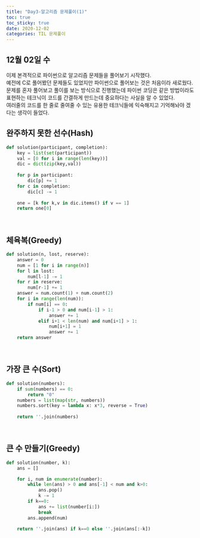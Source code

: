 ```yaml
---
title: "Day3-알고리즘 문제풀이(1)"
toc: true
toc_sticky: true
date: 2020-12-02
categories: TIL 문제풀이
---
```

## 12월 02일 수

이제 본격적으로 파이썬으로 알고리즘 문제들을 풀어보기 시작했다.  
예전에 C로 풀어봤던 문제들도 있었지만 파이썬으로 풀어보는 것은 처음이라 새로웠다.  
문제를 혼자 풀어보고 풀이를 보는 방식으로 진행했는데 파이썬 코딩은 같은 방법이라도 표현하는 테크닉이 코드를 간결하게 만드는데 중요하다는 사실을 알 수 있었다.  
여러줄의 코드를 한 줄로 줄여줄 수 있는 유용한 테크닉들에 익숙해지고 기억해놔야 겠다는 생각이 들었다.  


## 완주하지 못한 선수(Hash)  

```python
def solution(participant, completion):
    key = list(set(participant))
    val = [0 for i in range(len(key))]
    dic = dict(zip(key,val))
    
    for p in participant:
        dic[p] += 1
    for c in completion:
        dic[c] -= 1
        
    one = [k for k,v in dic.items() if v == 1]
    return one[0]
``` 
<p>&nbsp;</p>  

## 체육복(Greedy)

```python
def solution(n, lost, reserve):
    answer = 0
    num = [1 for i in range(n)]
    for l in lost:
        num[l-1] -= 1
    for r in reserve:
        num[r-1] += 1
    answer = num.count(1) + num.count(2)
    for i in range(len(num)):
        if num[i] == 0:
            if i-1 > 0 and num[i-1] > 1:
                answer += 1
            elif i+1 < len(num) and num[i+1] > 1:
                num[i+1] = 1
                answer += 1
    return answer
```
<p>&nbsp;</p>  

## 가장 큰 수(Sort)

```python
def solution(numbers):
    if sum(numbers) == 0:
        return "0"
    numbers = list(map(str, numbers))
    numbers.sort(key = lambda x: x*3, reverse = True)
    
    return ''.join(numbers)
```
<p>&nbsp;</p>  


## 큰 수 만들기(Greedy)

```python
def solution(number, k):
    ans = []

    for i, num in enumerate(number):
        while len(ans) > 0 and ans[-1] < num and k>0:
            ans.pop()
            k -= 1
        if k==0:
            ans += list(number[i:])
            break
        ans.append(num)
            
    return ''.join(ans) if k==0 else ''.join(ans[:-k])
```
